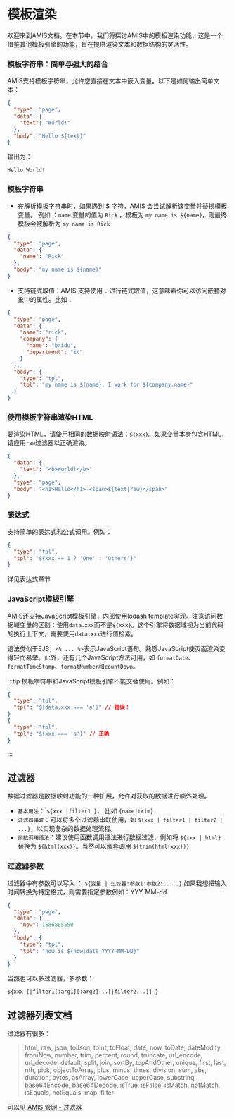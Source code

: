 # 模板渲染

欢迎来到AMIS文档。在本节中，我们将探讨AMIS中的模板渲染功能，这是一个借鉴其他模板引擎的功能，旨在提供渲染文本和数据结构的灵活性。
### 模板字符串：简单与强大的结合
AMIS支持模板字符串，允许您直接在文本中嵌入变量。以下是如何输出简单文本：

```json
{
  "type": "page",
  "data": {
    "text": "World!"
  },
  "body": "Hello ${text}"
}
```
输出为：
```text
Hello World!
```
### 模板字符串
* 在解析模板字符串时，如果遇到 $ 字符，AMIS 会尝试解析该变量并替换模板变量。
例如 ：`name` 变量的值为 `Rick` ，模板为 `my name is ${name}`，则最终模板会被解析为 `my name is Rick`
```json
{
  "type": "page",
  "data": {
    "name": "Rick"
  },
  "body": "my name is ${name}"
}
```
* 支持链式取值：AMIS 支持使用 `.` 进行链式取值，这意味着你可以访问嵌套对象中的属性。比如：
```json
{
  "type": "page",
  "data": {
    "name": "rick",
    "company": {
      "name": "baidu",
      "department": "it"
    }
  },
  "body": {
    "type": "tpl",
    "tpl": "my name is ${name}, I work for ${company.name}"
  }
}
```

### 使用模板字符串渲染HTML
要渲染HTML，请使用相同的数据映射语法：`${xxx}`。如果变量本身包含HTML，请应用`raw`过滤器以正确渲染。

```json
{
  "data": {
    "text": "<b>World!</b>"
  },
  "type": "page",
  "body": "<h1>Hello</h1> <span>${text|raw}</span>"
}
```


### 表达式
支持简单的表达式和公式调用。例如：
```json
{
  "type": "tpl",
  "tpl": "${xxx == 1 ? 'One' : 'Others'}"
}
```
详见表达式章节
### JavaScript模板引擎
AMIS还支持JavaScript模板引擎，内部使用lodash template实现。注意访问数据域变量的区别：使用`data.xxx`而不是`${xxx}`。这个引擎将数据域视为当前代码的执行上下文，需要使用`data.xxx`进行值检索。

语法类似于EJS，`<% ... %>`表示JavaScript语句。熟悉JavaScript使页面渲染变得轻而易举。此外，还有几个JavaScript方法可用，如 `formatDate`、`formatTimeStamp`、`formatNumber`和`countDown`。

:::tip
模板字符串和JavaScript模板引擎不能交替使用。例如：
```json
{
  "type": "tpl",
  "tpl": "${data.xxx === 'a'}" // 错误！
}
{
  "type": "tpl",
  "tpl": "${xxx === 'a'}" // 正确
}
```
:::

## 过滤器


数据过滤器是数据映射功能的一种扩展，允许对获取的数据进行额外处理。

* `基本用法`： `${xxx |filter1 }`，  比如 `{name|trim}`
* `过滤器串联`：可以将多个过滤器串联使用，如 `${xxx | filter1 | filter2 | ...}`，以实现复杂的数据处理流程。
* `函数调用语法`：建议使用函数调用语法进行数据过滤，例如将 `${xxx | html}` 替换为 `${html(xxx)}`。当然可以嵌套调用 `${trim(html(xxx))}`

### 过滤器参数
过滤器中有参数可以写入 ：
`${变量 | 过滤器:参数1:参数2:.....}`
如果我想把输入时间转换为特定格式，则需要指定参数例如：YYY-MM-dd
```json
{
  "type": "page",
  "data": {
    "now": 1586865590
  },
  "body": {
    "type": "tpl",
    "tpl": "now is ${now|date:YYYY-MM-DD}"
  }
}
```

当然也可以多过滤器，多参数：
```
${xxx [|filter1[:arg1][:arg2]...[|filter2...]] }
```

## 过滤器列表文档

过滤器有很多：

> html, raw, json, toJson, toInt, toFloat, date, now, toDate, dateModify, fromNow, number, trim, percent, round, truncate, url_encode, url_decode, default, split, join, sortBy, topAndOther, unique, first, last, nth, pick, objectToArray, plus, minus, times, division, sum, abs, duration, bytes, asArray, lowerCase, upperCase, substring, base64Encode, base64Decode, isTrue, isFalse, isMatch, notMatch, isEquals, notEquals, map, filter

可以见 [AMIS 管网 - 过滤器](https://aisuda.bce.baidu.com/amis/zh-CN/docs/concepts/data-mapping#%E8%BF%87%E6%BB%A4%E5%99%A8)